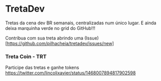 # TretaDev

Tretas da cena dev BR semanais, centralizadas num único lugar.
E ainda deixa marquinha verde no grid do GitHub!!!

Contribua com sua treta abrindo uma (Issue)[https://github.com/pilhacheia/tretadev/issues/new]

### Treta Coin - TRT
Participe das tretas e ganhe tokens
https://twitter.com/lincolixavier/status/1468007894817902598


